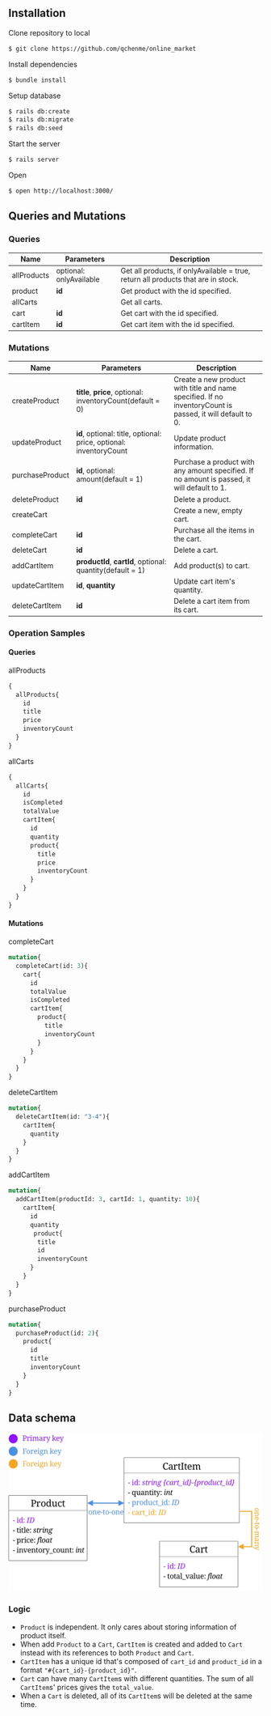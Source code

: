 ## Installation

Clone repository to local
```sh
$ git clone https://github.com/qchenme/online_market
```
Install dependencies
```sh
$ bundle install 
```
Setup database
```sh
$ rails db:create
$ rails db:migrate
$ rails db:seed
```
Start the server
```sh
$ rails server
```
Open
```sh
$ open http://localhost:3000/
```

## Queries and Mutations

### Queries

| Name | Parameters | Description |
| ------ | ------ | ------ |
| allProducts | optional: onlyAvailable | Get all products, if onlyAvailable = true, return all products that are in stock.
| product | **id** | Get product with the id specified. |
| allCarts |  | Get all carts. |
| cart | **id** | Get cart with the id specified. |
| cartItem | **id** | Get cart item with the id specified. |

### Mutations

| Name | Parameters | Description |
| ------ | ------ | ------ |
| createProduct | **title**, **price**, optional: inventoryCount(default = 0) | Create a new product with title and name specified. If no inventoryCount is passed, it will default to 0. |
| updateProduct | **id**, optional: title, optional:  price, optional:  inventoryCount | Update product information. |
| purchaseProduct | **id**, optional: amount(default = 1) | Purchase a product with any amount specified. If no amount is passed, it will default to 1. |
| deleteProduct | **id**| Delete a product. |
| createCart |  | Create a new, empty cart. |
| completeCart | **id** | Purchase all the items in the cart. |
| deleteCart | **id** | Delete a cart. |
| addCartItem | **productId**, **cartId**, optional: quantity(default = 1) | Add product(s) to cart. |
| updateCartItem | **id**, **quantity** | Update cart item's quantity. |
| deleteCartItem | **id** | Delete a cart item from its cart. |

### Operation Samples

#### Queries
allProducts
```graphql
{
  allProducts{
    id
    title
    price
    inventoryCount
  }
}
```
allCarts
```graphql
{
  allCarts{
    id
    isCompleted
    totalValue
    cartItem{
      id
      quantity
      product{
        title
        price
        inventoryCount
      }
    }
  }
}
```

#### Mutations
completeCart
```graphql
mutation{
  completeCart(id: 3){
    cart{
      id
      totalValue
      isCompleted
      cartItem{
        product{
          title
          inventoryCount
        }
      }
    }
  }
}
```
deleteCartItem
```graphql
mutation{
  deleteCartItem(id: "3-4"){
    cartItem{
      quantity
    }
  }
}
```
addCartItem
```graphql
mutation{
  addCartItem(productId: 3, cartId: 1, quantity: 10){
    cartItem{
      id
      quantity
       product{
        title
        id
        inventoryCount
      }
    }
  }
}
```
purchaseProduct
```graphql
mutation{
  purchaseProduct(id: 2){
    product{
      id
      title
      inventoryCount
    }
  }
}
```

## Data schema

![schema](./pic/schema.jpg)

### Logic

- `Product` is independent. It only cares about storing information of product itself.
- When add `Product` to a `Cart`, `CartItem` is created and added to `Cart` instead with its references to both `Product` and `Cart`.
- `CartItem` has a unique id that's composed of `cart_id` and `product_id` in a format `"#{cart_id}-{product_id}"`.
- `Cart` can have many `CartItem`s with different quantities. The sum of all `CartItem`s' prices gives the `total_value`.
- When a `Cart` is deleted, all of its `CartItem`s will be deleted at the same time.

